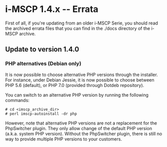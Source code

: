 # i-MSCP 1.4.x -- Errata

First of all, if you're updating from an older i-MSCP Serie, you should read the archived errata files that you can
find in the ./docs directory of the i-MSCP archive.

## Update to version 1.4.0

### PHP alternatives (Debian only)

It is now possible to choose alternative PHP versions through the installer. For instance, under Debian Jessie, it is
now possible to choose between PHP 5.6 (default), or PHP 7.0 (provided through Dotdeb repository).

You can switch to an alternative PHP version by running the following commands:

    # cd <imscp_archive_dir>
    # perl imscp-autoinstall -dr php

However, note that alternative PHP versions are not a replacement for the PhpSwitcher plugin. They only allow change of
the default PHP version (a.k.a. system PHP version). Without the PhpSwitcher plugin, there is still no way to provide
multiple PHP versions to your customers.
